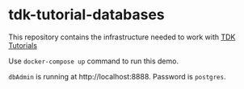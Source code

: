 # tdk-tutorial-databases

This repository contains the infrastructure needed to work with [TDK Tutorials](https://docs.synthesized.io/tdk/latest/user_guide/tutorial/configuration)

Use `docker-compose up` command to run this demo.

`dbAdmin` is running at http://localhost:8888. Password is `postgres`.
